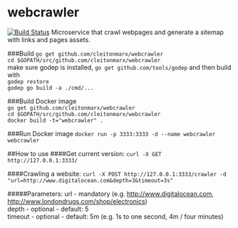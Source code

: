 # webcrawler
[![Build Status](http://jenkins.cleitonmarx.svc.tutum.io/buildStatus/icon?job=webcrawler_integration)](http://jenkins.cleitonmarx.svc.tutum.io/job/webcrawler_integration)
Microservice that crawl webpages and generate a sitemap with links and pages assets.

###Build
`go get github.com/cleitonmarx/webcrawler`  
`cd $GOPATH/src/github.com/cleitonmarx/webcrawler`  
make sure godep is installed, `go get github.com/tools/godep` and then build with  
`godep restore`  
`godep go build -a ./cmd/...`  

###Build Docker image  
`go get github.com/cleitonmarx/webcrawler`  
`cd $GOPATH/src/github.com/cleitonmarx/webcrawler`  
`docker build -t="webcrawler" .`  

###Run Docker image
`docker run -p 3333:3333 -d --name webcrawler webcrawler`

##How to use
####Get current version:
`curl -X GET http://127.0.0.1:3333/`

####Crawling a website:
`curl -X POST http://127.0.0.1:3333/crawler -d "url=http://www.digitalocean.com&depth=3&timeout=3s"`  

#####Parameters:
url - mandatory (e.g. http://www.digitalocean.com, http://www.londondrugs.com/shop/electronics)  
depth - optional - default: 5  
timeout - optional - default: 5m (e.g. 1s to one second, 4m / four minutes)   
